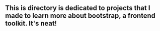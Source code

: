 ## This is directory is dedicated to projects that I made to learn more about bootstrap, a frontend toolkit. It's neat!
